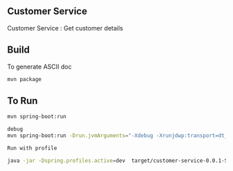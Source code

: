 Customer Service
--

Customer Service : Get customer details


## Build
To generate ASCII doc

```sh
mvn package 
```

## To Run
```sh
mvn spring-boot:run

debug
mvn spring-boot:run -Drun.jvmArguments="-Xdebug -Xrunjdwp:transport=dt_socket,server=y,suspend=n,address=8008"

Run with profile

java -jar -Dspring.profiles.active=dev  target/customer-service-0.0.1-SNAPSHOT.jar

```
